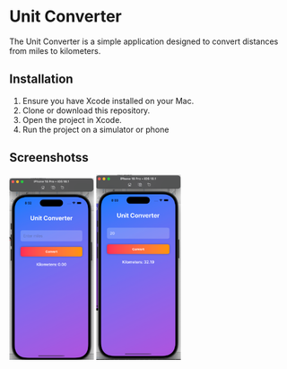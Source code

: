 # Unit Converter

The Unit Converter is a simple application designed to convert distances from miles to kilometers.

## Installation
1. Ensure you have Xcode installed on your Mac.
2. Clone or download this repository.
3. Open the project in Xcode.
4. Run the project on a simulator or phone

## Screenshotss

<img src="images/Picture1.png" alt="Main" style="width: 30%;">
<img src="images/Picture2.png" alt="Main2" style="width: 30%;">